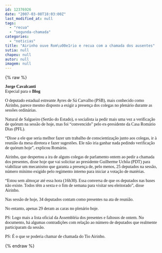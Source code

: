 ```yaml
---
id: 12376926
date: "2007-03-08T18:03:00Z"
last_modified_at: null
tags:
  - "recua"
  - "segunda-chamada"
categories:
  - "noticias"
title: "Airinho ouve Rom\u00e1rio e recua com a chamada dos ausentes"
sutia: null
chapeu: null
autor: null
imagem: null
---
```

{% raw %}
<p><P><FONT face=Verdana><STRONG>Jorge Cavalcanti<BR></STRONG>Especial para o <STRONG>Blog</STRONG></FONT></P></p>
<p><P><FONT face=Verdana>O deputado estadual estreante Ayres de Sá Carvalho (PSB), mais conhecido como Airinho, parece mesmo disposto a exigir a presença dos colegas no plenário durante as sessões ordinárias. </FONT></P></p>
<p><P><FONT face=Verdana>Natural de Salgueiro (Sertão do Estado), o socialista ia pedir mais uma vez a verificação de quórum na sessão de hoje, mas foi “convencido” pelo ex-presidente da Casa Romário Dias (PFL).</FONT></P></p>
<p><P><FONT face=Verdana>“Disse a ele que seria melhor fazer um trabalho de conscientização junto aos colegas, ir à reunião da mesa diretora e fazer sugestões. Ele não iria ganhar nada pedindo verificação de quórum hoje”, explicou Romário.</FONT></P></p>
<p><P><FONT face=Verdana>Airinho, que despertou a ira de alguns colegas de parlamento ontem ao pedir a chamada dos presentes, disse hoje que vai solicitar ao presidente Guilherme Uchôa (PDT) para viabilizar um mecanismo que garanta a presença de, pelo menos, 25 deputados na sessão, número mínimo exigido pelo regimento interno para iniciar a votação de matérias.</FONT></P></p>
<p><P><FONT face=Verdana>“Estou sem almoçar até essa hora (16h30). Essa conversa de que os deputados nas bases não existe. Todos têm a sexta e o fim de semana para visitar seu eleitorado”, disse Airinho.</FONT></P></p>
<p><P><FONT face=Verdana>Nas sessão de hoje, 34 deputados contam como presentes na ata de reunião. </FONT></P></p>
<p><P><FONT face=Verdana>No entanto, apenas 29 deram as caras no plenário hoje. </FONT></P></p>
<p><P><FONT face=Verdana>PS: Logo mais a lista oficial da Assembléia dos presentes e faltosos de ontem. No documento, há algumas contradições com relação ao número de deputados que realmente participaram da sessão.</FONT></P></p>
<p><P><FONT face=Verdana>PS: É o que se poderia chamar de chamada do Tio Airinho.</FONT></P> </p>
{% endraw %}
